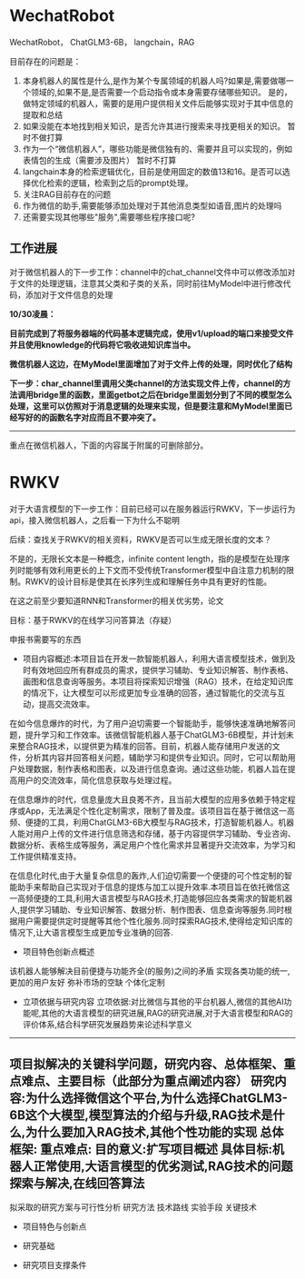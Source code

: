# WechatRobot

WechatRobot， ChatGLM3-6B， langchain，RAG

目前存在的问题是：

1. 本身机器人的属性是什么,是作为某个专属领域的机器人吗?如果是,需要做哪一个领域的,如果不是,是否需要一个启动指令或本身需要存储哪些知识。
   是的，做特定领域的机器人，需要的是用户提供相关文件后能够实现对于其中信息的提取和总结
2. 如果没能在本地找到相关知识，是否允许其进行搜索来寻找更相关的知识。
   暂时不做打算
3. 作为一个“微信机器人”，哪些功能是微信独有的、需要并且可以实现的，例如表情包的生成（需要涉及图片）
   暂时不打算
4. langchain本身的检索逻辑优化，目前是使用固定的数值13和16。是否可以选择优化检索的逻辑，检索到之后的prompt处理。
5. 关注RAG目前存在的问题
6. 作为微信的助手,需要能够添加处理对于其他消息类型如语音,图片的处理吗
7. 还需要实现其他哪些"服务",需要哪些程序接口呢?

## 工作进展

对于微信机器人的下一步工作：channel中的chat_channel文件中可以修改添加对于文件的处理逻辑，注意其父类和子类的关系，同时前往MyModel中进行修改代码，添加对于文件信息的处理

**10/30凌晨：**

**目前完成到了将服务器端的代码基本逻辑完成，使用v1/upload的端口来接受文件并且使用knowledge的代码将它吸收进知识库当中。**

**微信机器人这边，在MyModel里面增加了对于文件上传的处理，同时优化了结构**

**下一步：char_channel里调用父类channel的方法实现文件上传，channel的方法调用bridge里的函数，里面getbot之后在bridge里面划分到了不同的模型怎么处理，这里可以仿照对于消息逻辑的处理来实现，但是要注意和MyModel里面已经写好的的函数名字对应而且不要冲突了。**


---

重点在微信机器人，下面的内容属于附属的可删除部分。

# RWKV

对于大语言模型的下一步工作：目前已经可以在服务器运行RWKV，下一步运行为api，接入微信机器人，之后看一下为什么不聪明

后续：查找关于RWKV的相关资料，RWKV是否可以生成无限长度的文本？

不是的，无限长文本是一种概念，infinite content length，指的是模型在处理序列时能够有效利用更长的上下文而不受传统Transformer模型中自注意力机制的限制。RWKV的设计目标是使其在长序列生成和理解任务中具有更好的性能。

在这之前至少要知道RNN和Transformer的相关优劣势，论文

目标：基于RWKV的在线学习问答算法（存疑）

申报书需要写的东西

- 项目内容概述:本项目旨在开发一款智能机器人，利用大语言模型技术，做到及时有效地回应所有群成员的需求，提供学习辅助、专业知识解答、制作表格、画图和信息查询等服务。本项目将探索知识增强（RAG）技术，在给定知识库的情况下，让大模型可以形成更加专业准确的回答，通过智能化的交流与互动，提高交流效率。

在如今信息爆炸的时代，为了用户迫切需要一个智能助手，能够快速准确地解答问题，提升学习和工作效率。该微信智能机器人基于ChatGLM3-6B模型，并计划未来整合RAG技术，以提供更为精准的回答。目前，机器人能存储用户发送的文件，分析其内容并回答相关问题，辅助学习和提供专业知识。同时，它可以帮助用户处理数据，制作表格和图表，以及进行信息查询。通过这些功能，机器人旨在提高用户的交流效率，简化信息获取与处理过程。

在信息爆炸的时代，信息量庞大且良莠不齐，且当前大模型的应用多依赖于特定程序或App，无法满足个性化定制需求，限制了普及度。该项目旨在基于微信这一高频、便捷的工具，利用ChatGLM3-6B大模型与RAG技术，打造智能机器人。机器人能对用户上传的文件进行信息筛选和存储，基于内容提供学习辅助、专业咨询、数据分析、表格生成等服务，满足用户个性化需求并显著提升交流效率，为学习和工作提供精准支持。

在信息化时代,由于大量复杂信息的轰炸,人们迫切需要一个便捷的可个性定制的智能助手来帮助自己实现对于信息的提炼与加工以提升效率.本项目旨在依托微信这一高频便捷的工具,利用大语言模型与RAG技术,打造能够回应各类需求的智能机器人,提供学习辅助、专业知识解答、数据分析、制作图表、信息查询等服务.同时根据用户需要提供定时提醒等其他个性化服务.同时探索RAG技术,使得给定知识库的情况下,让大语言模型生成更加专业准确的回答.

- 项目特色创新点概述

该机器人能够解决目前便捷与功能齐全(的服务)之间的矛盾
实现各类功能的统一,更加的用户友好
弥补市场的空缺
个体化定制

- 立项依据与研究内容
立项依据:对比微信与其他的平台机器人,微信的其他AI功能呢,其他的大语言模型的研究进展,RAG的研究进展,对于大语言模型和RAG的评价体系,结合科学研究发展趋势来论述科学意义
---
**项目拟解决的关键科学问题，研究内容、总体框架、重点难点、主要目标（此部分为重点阐述内容）**
研究内容:为什么选择微信这个平台,为什么选择ChatGLM3-6B这个大模型,模型算法的介绍与升级,RAG技术是什么,为什么要加入RAG技术,其他个性功能的实现
总体框架:
重点难点:
目的意义:扩写项目概述
具体目标:机器人正常使用,大语言模型的优劣测试,RAG技术的问题探索与解决,在线回答算法
---
拟采取的研究方案与可行性分析
研究方法
技术路线
实验手段
关键技术

- 项目特色与创新点

- 研究基础
- 研究项目支撑条件
